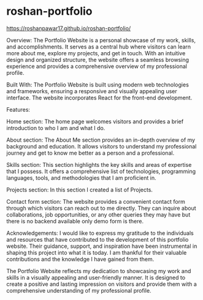 # roshan-portfolio

https://roshanpawar17.github.io/roshan-portfolio/

Overview: The Portfolio Website is a personal showcase of my work, skills, and accomplishments. It serves as a central hub where visitors can learn more about me, explore my projects, and get in touch. With an intuitive design and organized structure, the website offers a seamless browsing experience and provides a comprehensive overview of my professional profile.

Built With: The Portfolio Website is built using modern web technologies and frameworks, ensuring a responsive and visually appealing user interface. The website incorporates React for the front-end development.

Features:

Home section: The home page welcomes visitors and provides a brief introduction to who I am and what I do.

About section: The About Me section provides an in-depth overview of my background and education. It allows visitors to understand my professional journey and get to know me better as a person and a professional.

Skills section: This section highlights the key skills and areas of expertise that I possess. It offers a comprehensive list of technologies, programming languages, tools, and methodologies that I am proficient in.

Projects section: In this section I created a list of Projects.

Contact form section: The website provides a convenient contact form through which visitors can reach out to me directly. They can inquire about collaborations, job opportunities, or any other queries they may have but there is no backend available only demo form is there.

Acknowledgements: I would like to express my gratitude to the individuals and resources that have contributed to the development of this portfolio website. Their guidance, support, and inspiration have been instrumental in shaping this project into what it is today. I am thankful for their valuable contributions and the knowledge I have gained from them.

The Portfolio Website reflects my dedication to showcasing my work and skills in a visually appealing and user-friendly manner. It is designed to create a positive and lasting impression on visitors and provide them with a comprehensive understanding of my professional profile.
